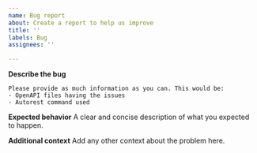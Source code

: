 ```yaml
---
name: Bug report
about: Create a report to help us improve
title: ''
labels: Bug
assignees: ''

---
```


**Describe the bug**
```
Please provide as much information as you can. This would be: 
- OpenAPI files having the issues
- Autorest command used
```

**Expected behavior**
A clear and concise description of what you expected to happen.

**Additional context**
Add any other context about the problem here.
